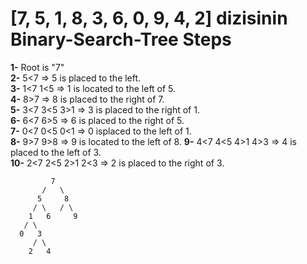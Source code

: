 # [7, 5, 1, 8, 3, 6, 0, 9, 4, 2] dizisinin Binary-Search-Tree Steps
**1-** Root is "7"  
**2-** 5<7 => 5 is placed to the left.  
**3-** 1<7 1<5 => 1 is located to the left of 5.  
**4-** 8>7 => 8 is placed to the right of 7.   
**5-** 3<7 3<5 3>1 => 3 is placed to the right of 1.    
**6-** 6<7 6>5 => 6 is placed  to the right of 5.  
**7-** 0<7 0<5 0<1 => 0 isplaced to the left of 1.  
**8-** 9>7 9>8 => 9 is located to the left of 8. 
**9-** 4<7 4<5 4>1 4>3 => 4 is placed to the left of 3.  
**10-** 2<7 2<5 2>1 2<3 => 2 is placed to the right of 3.





             7  
           /   \  
          5     8
         / \   / \  
        1   6     9   
       / \   
      0   3  
         / \      
        2   4    